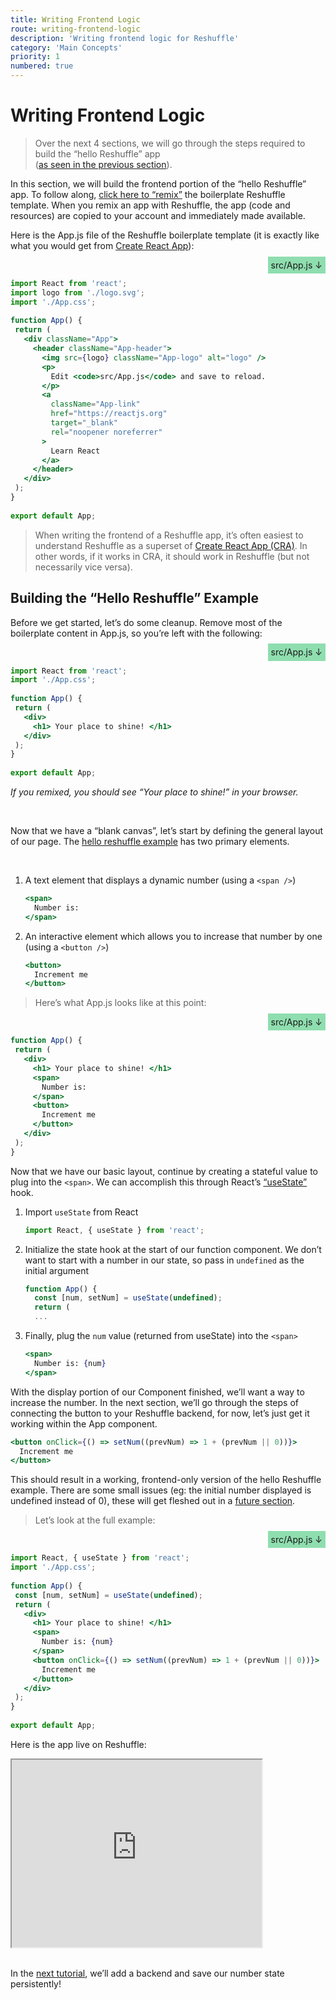 ```yaml
---
title: Writing Frontend Logic
route: writing-frontend-logic
description: 'Writing frontend logic for Reshuffle'
category: 'Main Concepts'
priority: 1
numbered: true
---
```


# Writing Frontend Logic

> Over the next 4 sections, we will go through the steps required to build the “hello Reshuffle” app <br /> ([as seen in the previous section](./hello-reshuffle)).

In this section, we will build the frontend portion of the “hello Reshuffle” app. To follow along, [click here to “remix”](https://reshuffle.com/template/counter-hooks) the boilerplate Reshuffle template. When you remix an app with Reshuffle, the app (code and resources) are copied to your account and immediately made available. 

Here is the App.js file of the Reshuffle boilerplate template (it is exactly like what you would get from [Create React App](https://github.com/facebook/create-react-app)):


<div style="text-align: right;"><span style="padding: 1%; background-color: rgba(35, 191, 98, 0.5)"> src/App.js  ↓</span></div>

```jsx
import React from 'react';
import logo from './logo.svg';
import './App.css';
 
function App() {
 return (
   <div className="App">
     <header className="App-header">
       <img src={logo} className="App-logo" alt="logo" />
       <p>
         Edit <code>src/App.js</code> and save to reload.
       </p>
       <a
         className="App-link"
         href="https://reactjs.org"
         target="_blank"
         rel="noopener noreferrer"
       >
         Learn React
       </a>
     </header>
   </div>
 );
}
 
export default App;
```

> When writing the frontend of a Reshuffle app, it’s often easiest to understand Reshuffle as a superset of [Create React App (CRA)](https://github.com/facebook/create-react-app). In other words, if it works in CRA, it should work in Reshuffle (but not necessarily vice versa).

## Building the “Hello Reshuffle” Example

Before we get started, let’s do some cleanup. Remove most of the boilerplate content in App.js, so you’re left with the following:


<div style="text-align: right;"><span style="padding: 1%; background-color: rgba(35, 191, 98, 0.5)"> src/App.js  ↓</span></div>

```jsx
import React from 'react';
import './App.css';
 
function App() {
 return (
   <div>
     <h1> Your place to shine! </h1>
   </div>
 );
}
 
export default App;
```

_If you remixed, you should see “Your place to shine!” in your browser._

<br />

Now that we have a “blank canvas”, let’s start by defining the general layout of our page. The [hello reshuffle example](./hello-reshuffle) has two primary elements.

<br />

1. A text element that displays a dynamic number (using a `<span />`) 

	```jsx
    <span>
      Number is:
    </span>
    ```

2. An interactive element which allows you to increase that number by one (using a `<button />`)

    ```jsx
    <button>
      Increment me
    </button>
    ```



> Here’s what App.js looks like at this point:
<div style="text-align: right;"><span style="text-align: right; padding: 1%; background-color: rgba(35, 191, 98, 0.5)"> src/App.js  ↓</span></div>

```jsx
function App() {
 return (
   <div>
     <h1> Your place to shine! </h1>
     <span>
       Number is:
     </span>
     <button>
       Increment me
     </button>
   </div>
 );
}
```

Now that we have our basic layout, continue by creating a stateful value to plug into the `<span>`. We can accomplish this through React’s [“useState”](https://reactjs.org/docs/hooks-state.html) hook. 

1. Import `useState` from React

    ```jsx
    import React, { useState } from 'react';
    ```

2. Initialize the state hook at the start of our function component. We don’t want to start with a number in our state, so pass in `undefined` as the initial argument

    ```jsx
    function App() {
      const [num, setNum] = useState(undefined);
      return (
      ...
    ```

3. Finally, plug the `num` value (returned from useState) into the `<span>`

    ```jsx
    <span>
      Number is: {num}
    </span>
    ```

With the display portion of our Component finished, we’ll want a way to increase the number. In the next section, we’ll go through the steps of connecting the button to your Reshuffle backend, for now, let’s just get it working within the App component.

```jsx
<button onClick={() => setNum((prevNum) => 1 + (prevNum || 0))}>
  Increment me
</button>
```

This should result in a working, frontend-only version of the hello Reshuffle example. There are some small issues (eg: the initial number displayed is undefined instead of 0), these will get fleshed out in a [future section](./calling-the-frontend-from-the-backend).

> Let’s look at the full example:
<div style="text-align: right;"><span style="padding: 1%; background-color: rgba(35, 191, 98, 0.5)"> src/App.js  ↓</span></div>

```jsx
import React, { useState } from 'react';
import './App.css';
 
function App() {
 const [num, setNum] = useState(undefined);
 return (
   <div>
     <h1> Your place to shine! </h1>
     <span>
       Number is: {num}
     </span>
     <button onClick={() => setNum((prevNum) => 1 + (prevNum || 0))}>
       Increment me
     </button>
   </div>
 );
}
 
export default App;
```

Here is the app live on Reshuffle:
<iframe src="https://meaningful-nightingale-45.reshuffle.app" width="400" height="300"> </iframe>
<br /><br />

In the [next tutorial](./writing-backend-logic), we’ll add a backend and save our number state persistently!

<br />
<br />
<br />
